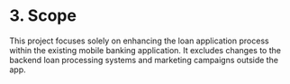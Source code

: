 # 3. Scope

This project focuses solely on enhancing the loan application process within the existing mobile banking application.  It excludes changes to the backend loan processing systems and marketing campaigns outside the app.